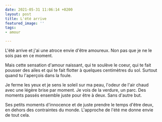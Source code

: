 ```yaml
---
date: 2021-05-31 11:06:14 +0200
layout: post
title: L'été arrive
featured_image: ''
tags:
- amour

---
```

L'été arrive et j'ai une atroce envie d'être amoureux. Non pas que je ne le sois pas en ce moment.

Mais cette sensation d'amour naissant, qui te soulève le coeur, qui te fait pousser des ailes et qui te fait flotter à quelques centimètres du sol. Surtout quand tu l'aperçois dans la foule. 

Je ferme les yeux et je sens le soleil sur ma peau, l'odeur de l'air chaud avec une légère brise par moment. Je vois de la verdure, un parc. Des moments passés ensemble juste pour être à deux. Sans d'autre but.

Ses petits moments d'innocence et de juste prendre le temps d'être deux, en dehors des contraintes du monde. L'approche de l'été me donne envie de tout cela.